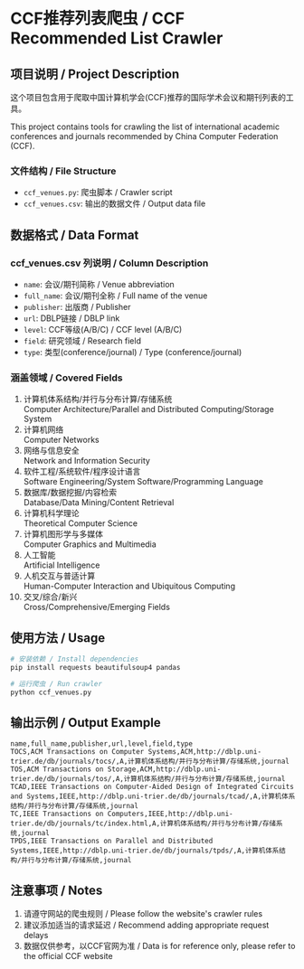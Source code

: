 # CCF推荐列表爬虫 / CCF Recommended List Crawler

## 项目说明 / Project Description

这个项目包含用于爬取中国计算机学会(CCF)推荐的国际学术会议和期刊列表的工具。

This project contains tools for crawling the list of international academic conferences and journals recommended by China Computer Federation (CCF).

### 文件结构 / File Structure

- `ccf_venues.py`: 爬虫脚本 / Crawler script
- `ccf_venues.csv`: 输出的数据文件 / Output data file

## 数据格式 / Data Format

### ccf_venues.csv 列说明 / Column Description

- `name`: 会议/期刊简称 / Venue abbreviation
- `full_name`: 会议/期刊全称 / Full name of the venue
- `publisher`: 出版商 / Publisher
- `url`: DBLP链接 / DBLP link
- `level`: CCF等级(A/B/C) / CCF level (A/B/C)
- `field`: 研究领域 / Research field
- `type`: 类型(conference/journal) / Type (conference/journal)

### 涵盖领域 / Covered Fields

1. 计算机体系结构/并行与分布计算/存储系统  
   Computer Architecture/Parallel and Distributed Computing/Storage System
2. 计算机网络  
   Computer Networks
3. 网络与信息安全  
   Network and Information Security
4. 软件工程/系统软件/程序设计语言  
   Software Engineering/System Software/Programming Language
5. 数据库/数据挖掘/内容检索  
   Database/Data Mining/Content Retrieval
6. 计算机科学理论  
   Theoretical Computer Science
7. 计算机图形学与多媒体  
   Computer Graphics and Multimedia
8. 人工智能  
   Artificial Intelligence
9. 人机交互与普适计算  
   Human-Computer Interaction and Ubiquitous Computing
10. 交叉/综合/新兴  
    Cross/Comprehensive/Emerging Fields

## 使用方法 / Usage

```bash
# 安装依赖 / Install dependencies
pip install requests beautifulsoup4 pandas

# 运行爬虫 / Run crawler
python ccf_venues.py
```

## 输出示例 / Output Example

```csv
name,full_name,publisher,url,level,field,type
TOCS,ACM Transactions on Computer Systems,ACM,http://dblp.uni-trier.de/db/journals/tocs/,A,计算机体系结构/并行与分布计算/存储系统,journal
TOS,ACM Transactions on Storage,ACM,http://dblp.uni-trier.de/db/journals/tos/,A,计算机体系结构/并行与分布计算/存储系统,journal
TCAD,IEEE Transactions on Computer-Aided Design of Integrated Circuits and Systems,IEEE,http://dblp.uni-trier.de/db/journals/tcad/,A,计算机体系结构/并行与分布计算/存储系统,journal
TC,IEEE Transactions on Computers,IEEE,http://dblp.uni-trier.de/db/journals/tc/index.html,A,计算机体系结构/并行与分布计算/存储系统,journal
TPDS,IEEE Transactions on Parallel and Distributed Systems,IEEE,http://dblp.uni-trier.de/db/journals/tpds/,A,计算机体系结构/并行与分布计算/存储系统,journal
```

## 注意事项 / Notes

1. 请遵守网站的爬虫规则 / Please follow the website's crawler rules
2. 建议添加适当的请求延迟 / Recommend adding appropriate request delays
3. 数据仅供参考，以CCF官网为准 / Data is for reference only, please refer to the official CCF website 
